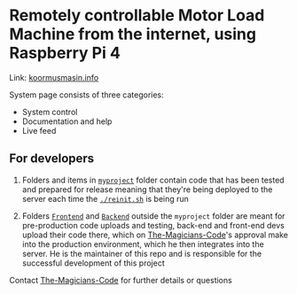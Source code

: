# Remotely controllable Motor Load Machine from the internet, using Raspberry Pi 4
Link:
[koormusmasin.info](http://koormusmasin.info)

System page consists of three categories:
- System control
- Documentation and help
- Live feed

## For developers
1. Folders and items in [`myproject`](/myproject/) folder contain code that has been tested and prepared for release
  meaning that they're being deployed to the server each time the [`./reinit.sh`](/myproject/reinit.sh) is being run
  
2. Folders [`Frontend`](Frontend/) and [`Backend`](Backend/) outside the `myproject` folder are meant for pre-production code 
  uploads and testing, back-end and front-end devs upload their code there, which on [The-Magicians-Code](https://github.com/The-Magicians-Code)'s
  approval make into the production environment, which he then integrates into the server. He is the maintainer of this repo
  and is responsible for the successful development of this project

Contact [The-Magicians-Code](https://github.com/The-Magicians-Code) for further details or questions
